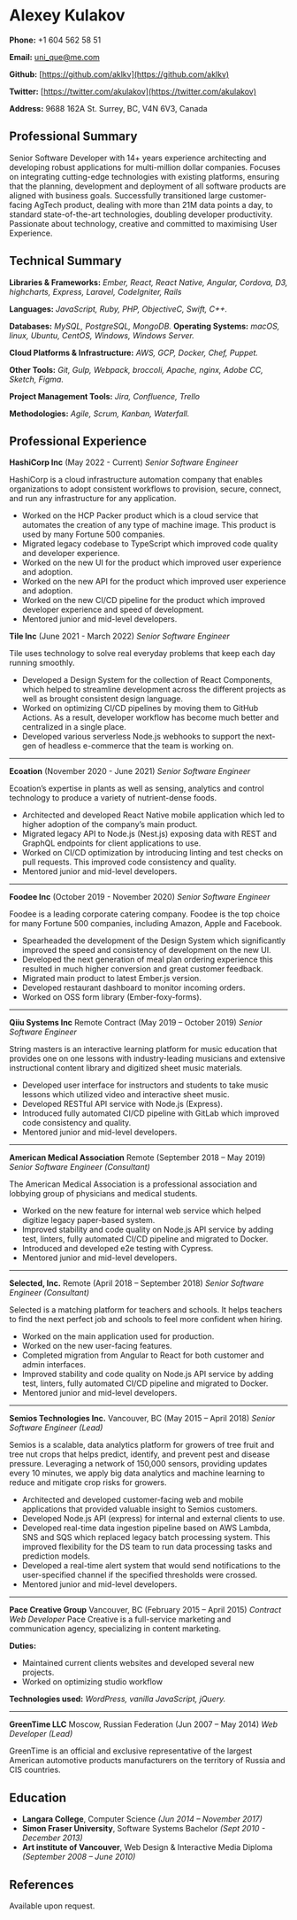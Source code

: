 
# Alexey Kulakov

**Phone:** +1 604 562 58 51

**Email:** [uni_que@me.com](mailto:uni_que@me.com)

**Github:** [https://github.com/aklkv](https://github.com/aklkv)

**Twitter:** [https://twitter.com/akulakov](https://twitter.com/akulakov)

**Address:** 9688 162A St. Surrey, BC, V4N 6V3, Canada

## Professional Summary

Senior Software Developer with 14+ years experience architecting and developing robust applications for multi-million dollar companies. Focuses on integrating cutting-edge technologies with existing platforms, ensuring that the planning, development and deployment of all software products are aligned with business goals. Successfully transitioned large customer-facing AgTech product, dealing with more than 21M data points a day, to standard state-of-the-art technologies, doubling developer productivity. Passionate about technology, creative and committed to maximising User Experience.

## Technical Summary

**Libraries & Frameworks:** _Ember, React, React Native,  Angular, Cordova, D3, highcharts, Express, Laravel, CodeIgniter, Rails_

**Languages:** _JavaScript, Ruby, PHP, ObjectiveC, Swift, C++._

**Databases:** _MySQL, PostgreSQL, MongoDB._
**Operating Systems:** _macOS, linux, Ubuntu, CentOS, Windows, Windows Server._

**Cloud Platforms & Infrastructure:** _AWS, GCP,  Docker, Chef, Puppet._

**Other Tools:** _Git, Gulp, Webpack, broccoli, Apache, nginx, Adobe CC, Sketch, Figma._

**Project Management Tools:** _Jira, Confluence, Trello_

**Methodologies:** _Agile, Scrum, Kanban, Waterfall._

## Professional Experience

**HashiCorp Inc** (May 2022 - Current) _Senior Software Engineer_

HashiCorp is a cloud infrastructure automation company that enables organizations to adopt consistent workflows to provision, secure, connect, and run any infrastructure for any application.

* Worked on the HCP Packer product which is a cloud service that automates the creation of any type of machine image. This product is used by many Fortune 500 companies.
* Migrated legacy codebase to TypeScript which improved code quality and developer experience.
* Worked on the new UI for the product which improved user experience and adoption.
* Worked on the new API for the product which improved user experience and adoption.
* Worked on the new CI/CD pipeline for the product which improved developer experience and speed of development.
* Mentored junior and mid-level developers.

**Tile Inc** (June 2021 - March 2022) _Senior Software Engineer_

Tile uses technology to solve real everyday problems that keep each day running smoothly.

* Developed a Design System for the collection of React Components, which helped to streamline development across the different projects as well as brought consistent design language.
* Worked on optimizing CI/CD pipelines by moving them to GitHub Actions. As a result, developer workflow has become much better and centralized in a single place.
* Developed various serverless Node.js webhooks to support the next-gen of headless e-commerce that the team is working on.

- - - -

**Ecoation** (November 2020 - June 2021) _Senior Software Engineer_

Ecoation’s expertise in plants as well as sensing, analytics and control technology to produce a variety of nutrient-dense foods.

* Architected and developed React Native mobile application which led to higher adoption of the company’s main product.
* Migrated legacy API to Node.js (Nest.js) exposing data with REST and GraphQL endpoints for client applications to use.
* Worked on CI/CD optimization by introducing linting and test checks on pull requests. This improved code consistency and quality.
* Mentored junior and mid-level developers.

- - - -

**Foodee Inc** (October 2019 - November 2020) _Senior Software Engineer_

Foodee is a leading corporate catering company. Foodee is the top choice for many Fortune 500 companies, including Amazon, Apple and Facebook.

* Spearheaded the development of the Design System which significantly improved the speed and consistency of development on the new UI.
* Developed the next generation of meal plan ordering experience this resulted in much higher conversion and great customer feedback.
* Migrated main product to latest Ember.js version.
* Developed restaurant dashboard to monitor incoming orders.
* Worked on OSS form library (Ember-foxy-forms).

- - - -

**Qiiu Systems Inc**  Remote Contract (May  2019 –  October 2019) _Senior Software Engineer_

String masters is an interactive learning platform for music education that provides one on one lessons with industry-leading musicians and extensive instructional content library and digitized sheet music materials.

* Developed user interface for instructors and students to take music lessons which utilized video and interactive sheet music.
* Developed RESTful API service with Node.js (Express).
* Introduced fully automated CI/CD pipeline with GitLab which improved code consistency and quality.
* Mentored junior and mid-level developers.

- - - -

**American Medical Association**  Remote (September  2018 – May 2019) _Senior Software Engineer (Consultant)_

The American Medical Association is a professional association and lobbying group of physicians and medical students.

* Worked on the new feature for internal web service which helped digitize legacy paper-based system.
* Improved stability and code quality on Node.js API service by adding test, linters, fully automated CI/CD pipeline and migrated to Docker.
* Introduced and developed e2e testing with Cypress.
* Mentored junior and mid-level developers.

- - - -

**Selected, Inc.**  Remote (April  2018 – September 2018) _Senior Software Engineer (Consultant)_

Selected is a matching platform for teachers and schools. It helps teachers to find the next perfect job and schools to feel more confident when hiring.

* Worked on the main application used for production.
* Worked on the new user-facing features.
* Completed migration from Angular to React for both customer and admin interfaces.
* Improved stability and code quality on Node.js API service by adding test, linters, fully automated CI/CD pipeline and migrated to Docker.
* Mentored junior and mid-level developers.

- - - -

**Semios Technologies Inc.**  Vancouver, BC (May 2015 – April 2018) _Senior Software Engineer (Lead)_

Semios is a scalable, data analytics platform for growers of tree fruit and tree nut crops that helps predict, identify, and prevent pest and disease pressure. Leveraging a network of 150,000 sensors, providing updates every 10 minutes, we apply big data analytics and machine learning to reduce and mitigate crop risks for growers.

* Architected and developed customer-facing web and mobile applications that provided valuable insight to Semios customers.
* Developed Node.js API (express) for internal and external clients to use.
* Developed real-time data ingestion pipeline based on AWS Lambda, SNS and SQS which replaced legacy batch processing system. This improved flexibility for the DS team to run data processing tasks and prediction models.
* Developed a real-time alert system that would send notifications to the user-specified channel if the specified thresholds were crossed.
* Mentored junior and mid-level developers.

- - - -

**Pace Creative Group**  Vancouver, BC (February 2015 – April 2015) _Contract_
_Web Developer_
Pace Creative is a full-service marketing and communication agency, specializing in content marketing.

**Duties:**

* Maintained current clients websites and developed several new projects.
* Worked on optimizing studio workflow

**Technologies used:**  _WordPress, vanilla JavaScript, jQuery._

- - - -

**GreenTime LLC**  Moscow, Russian Federation (Jun 2007 – May 2014) _Web Developer  (Lead)_

GreenTime is an official and exclusive representative of the largest American automotive products manufacturers on the territory of Russia and CIS countries.

## Education

* **Langara College**,  Computer Science _(Jun 2014 – November 2017)_
* **Simon Fraser University**, Software Systems Bachelor _(Sept 2010 - December 2013)_
* **Art institute of Vancouver**, Web Design & Interactive Media Diploma _(September 2008 – June 2010)_

## References

Available upon request.
